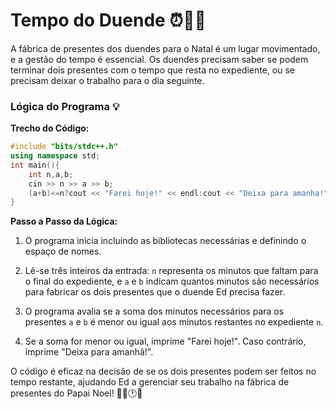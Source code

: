 # Tempo do Duende ⏰🎅🎁

A fábrica de presentes dos duendes para o Natal é um lugar movimentado, e a gestão do tempo é essencial. Os duendes precisam saber se podem terminar dois presentes com o tempo que resta no expediente, ou se precisam deixar o trabalho para o dia seguinte.

### Lógica do Programa 💡

**Trecho do Código:**
```cpp
#include "bits/stdc++.h"
using namespace std;
int main(){
    int n,a,b;
    cin >> n >> a >> b;
    (a+b)<=n?cout << "Farei hoje!" << endl:cout << "Deixa para amanha!"<<endl;
}
```

**Passo a Passo da Lógica:**

1. O programa inicia incluindo as bibliotecas necessárias e definindo o espaço de nomes.

2. Lê-se três inteiros da entrada: `n` representa os minutos que faltam para o final do expediente, e `a` e `b` indicam quantos minutos são necessários para fabricar os dois presentes que o duende Ed precisa fazer.

3. O programa avalia se a soma dos minutos necessários para os presentes `a` e `b` é menor ou igual aos minutos restantes no expediente `n`.

4. Se a soma for menor ou igual, imprime "Farei hoje!". Caso contrário, imprime "Deixa para amanhã!".

O código é eficaz na decisão de se os dois presentes podem ser feitos no tempo restante, ajudando Ed a gerenciar seu trabalho na fábrica de presentes do Papai Noel! 🎅🎁🕐✅